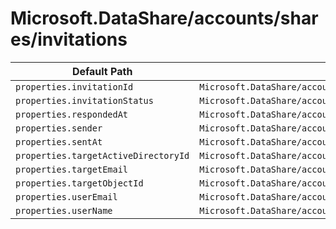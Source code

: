 # Microsoft.DataShare/accounts/shares/invitations

| Default Path | Alias |
|---|---|
| `properties.invitationId` | `Microsoft.DataShare/accounts/shares/invitations/invitationId` |
| `properties.invitationStatus` | `Microsoft.DataShare/accounts/shares/invitations/invitationStatus` |
| `properties.respondedAt` | `Microsoft.DataShare/accounts/shares/invitations/respondedAt` |
| `properties.sender` | `Microsoft.DataShare/accounts/shares/invitations/sender` |
| `properties.sentAt` | `Microsoft.DataShare/accounts/shares/invitations/sentAt` |
| `properties.targetActiveDirectoryId` | `Microsoft.DataShare/accounts/shares/invitations/targetActiveDirectoryId` |
| `properties.targetEmail` | `Microsoft.DataShare/accounts/shares/invitations/targetEmail` |
| `properties.targetObjectId` | `Microsoft.DataShare/accounts/shares/invitations/targetObjectId` |
| `properties.userEmail` | `Microsoft.DataShare/accounts/shares/invitations/userEmail` |
| `properties.userName` | `Microsoft.DataShare/accounts/shares/invitations/userName` |

